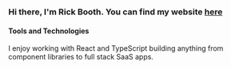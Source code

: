 ### Hi there, I'm Rick Booth. You can find my website [here](https://rickbooth.me)

#### Tools and Technologies

I enjoy working with React and TypeScript building anything from component libraries to full stack SaaS apps.

<!-- ![Rick's GitHub stats](https://github-readme-stats.vercel.app/api?username=rixcy&count_private=true&show_icons=true&theme=dracula) -->
